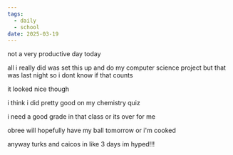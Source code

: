```yaml
---
tags:
  - daily
  - school
date: 2025-03-19
---
```

not a very productive day today

all i really did was set this up and do my computer science project but that was last night so i dont know if that counts

it looked nice though

i think i did pretty good on my chemistry quiz

i need a good grade in that class or its over for me

obree will hopefully have my ball tomorrow or i'm cooked

anyway turks and caicos in like 3 days im hyped!!!